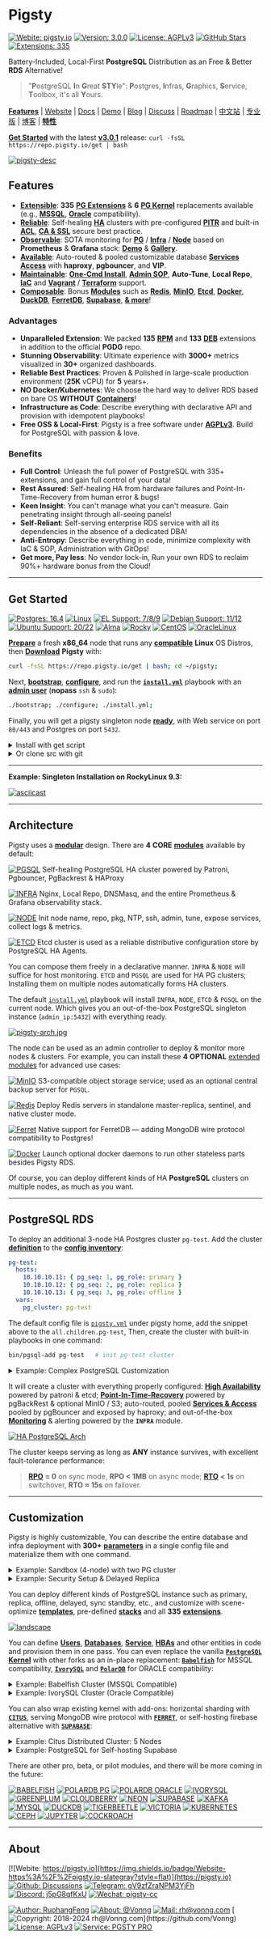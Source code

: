 # Pigsty

[![Webite: pigsty.io](https://img.shields.io/badge/website-pigsty.io-slategray?style=flat&logo=cilium&logoColor=white)](https://pigsty.io)
[![Version: 3.0.0](https://img.shields.io/badge/version-v3.0.1-slategray?style=flat&logo=cilium&logoColor=white)](https://github.com/Vonng/pigsty/releases/tag/v3.0.1)
[![License: AGPLv3](https://img.shields.io/github/license/Vonng/pigsty?logo=opensourceinitiative&logoColor=green&color=slategray)](https://pigsty.io/docs/about/license/)
[![GitHub Stars](https://img.shields.io/github/stars/Vonng/pigsty?style=flat&logo=github&logoColor=black&color=slategray)](https://star-history.com/#Vonng/pigsty&Date)
[![Extensions: 335](https://img.shields.io/badge/extensions-335-%233E668F?style=flat&logo=postgresql&logoColor=white&labelColor=3E668F)](https://pigsty.io/docs/pgext/list)

Battery-Included, Local-First **PostgreSQL** Distribution as an Free & Better **RDS** Alternative!

> "**P**ostgreSQL **I**n **G**reat **STY**le": **P**ostgres, **I**nfras, **G**raphics, **S**ervice, **T**oolbox, it's all **Y**ours.

[**Features**](https://pigsty.io/docs/about/feature) | [Website](https://pigsty.io/) | [Docs](https://pigsty.io/docs/) | [Demo](https://demo.pigsty.cc) | [Blog](https://pigsty.io/blog) | [Discuss](https://github.com/Vonng/pigsty/discussions) | [Roadmap](https://github.com/users/Vonng/projects/2/views/3) | [中文站](https://pigsty.cc/zh/) | [专业版](https://pigsty.cc/zh/docs/price/) | [博客](https://pigsty.cc/zh/blog) | [**特性**](https://pigsty.cc/zh/docs/about/feature)

[**Get Started**](https://pigsty.io/docs/setup/install/) with the latest [**v3.0.1**](https://github.com/Vonng/pigsty/releases/tag/v3.0.1) release: `curl -fsSL https://repo.pigsty.io/get | bash`

[![pigsty-desc](https://pigsty.io/img/pigsty/banner.en.jpg)](https://pigsty.io/docs/about/feature/)

## Features

- [**Extensible**](https://pigsty.io/img/pigsty/extension.png): **335** [**PG Extensions**](https://pigsty.io/docs/pgext/list) & **6** [**PG Kernel**](https://pigsty.io/docs/kernel) replacements available (e.g., [**MSSQL**](https://pigsty.io/docs/kernel/babelfish/), [**Oracle**](https://pigsty.io/docs/kernel/ivorysql/) compatibility).
- [**Reliable**](https://pigsty.io/img/pigsty/arch.jpg): Self-healing [**HA**](https://pigsty.io/docs/concept/ha/) clusters with pre-configured [**PITR**](https://pigsty.io/docs/pgsql/arch#point-in-time-recovery) and built-in [**ACL**](https://pigsty.io/docs/pgsql/acl), [**CA & SSL**](https://pigsty.io/docs/reference/param/#ca) secure best practice.
- [**Observable**](https://pigsty.io/img/pigsty/dashboard.jpg): SOTA monitoring for [**PG**](https://demo.pigsty.cc/d/pgrds-instance/pgrds-instance) / [**Infra**](https://pigsty.io/docs/infra) / [**Node**](https://pigsty.io/docs/node) based on **Prometheus** & **Grafana** stack: [**Demo**](https://demo.pigsty.cc) & [**Gallery**](https://github.com/Vonng/pigsty/wiki/Gallery).
- [**Available**](https://pigsty.io/img/pigsty/ha.png): Auto-routed & pooled customizable database [**Services**](https://pigsty.io/docs/concept/svc#default-service) [**Access**](https://pigsty.io/docs/concept/svc#access-service) with **haproxy**, **pgbouncer**, and **VIP**.
- [**Maintainable**](https://pigsty.io/img/pigsty/iac.jpg): [**One-Cmd Install**](https://pigsty.io/docs/setup/install), [**Admin SOP**](https://pigsty.io/docs/pgsql/admin), **Auto-Tune**, **Local Repo**, [**IaC**](https://pigsty.io/docs/pgsql/config) and [**Vagrant**](https://pigsty.io/docs/setup/provision#vagrant) / [**Terraform**](https://pigsty.io/docs/setup/provision#terraform) support.
- [**Composable**](https://pigsty.io/img/pigsty/sandbox.jpg): Bonus [**Modules**](https://pigsty.io/docs/about/modules) such as [**Redis**](https://pigsty.io/docs/redis), [**MinIO**](https://pigsty.io/docs/minio), [**Etcd**](https://pigsty.io/docs/etcd), [**Docker**](https://pigsty.io/docs/app), [**DuckDB**](https://pigsty.io/docs/pro/duckdb), [**FerretDB**](https://pigsty.io/docs/ferret), [**Supabase**](https://pigsty.io/docs/kernel/supabase/), [**& more**](https://pigsty.io/docs/pro/)!

### Advantages

- **Unparalleled Extension**: We packed **135** [**RPM**](https://pigsty.io/docs/pgext/list/rpm) and **133** [**DEB**](https://pigsty.io/docs/pgext/list/deb) extensions in addition to the official **PGDG** repo.
- **Stunning Observability**: Ultimate experience with **3000+** metrics visualized in **30+** organized dashboards.
- **Reliable Best Practices**: Proven & Polished in large-scale production environment (**25K** vCPU) for **5** years+.
- **NO Docker/Kubernetes**: We choose the hard way to deliver RDS based on bare OS **WITHOUT** [**Containers**](https://pigsty.io/blog/db/db-in-k8s/)!
- **Infrastructure as Code**: Describe everything with declarative API and provision with idempotent playbooks!
- **Free OSS & Local-First**: Pigsty is a free software under [**AGPLv3**](https://pigsty.io/docs/about/license/). Build for PostgreSQL with passion & love.

### Benefits

- **Full Control**: Unleash the full power of PostgreSQL with 335+ extensions, and gain full control of your data!
- **Rest Assured**: Self-healing HA from hardware failures and Point-In-Time-Recovery from human error & bugs!
- **Keen Insight**: You can't manage what you can't measure. Gain penetrating insight through all-seeing panels!
- **Self-Reliant**: Self-serving enterprise RDS service with all its dependencies in the absence of a dedicated DBA!
- **Anti-Entropy**: Describe everything in code, minimize complexity with IaC & SOP, Administration with GitOps!
- **Get more, Pay less**: No vendor lock-in, Run your own RDS to reclaim 90%+ hardware bonus from the Cloud!

----------------

## Get Started

[![Postgres: 16.4](https://img.shields.io/badge/PostgreSQL-16.4-%233E668F?style=flat&logo=postgresql&labelColor=3E668F&logoColor=white)](https://pigsty.io/docs/pgsql)
[![Linux](https://img.shields.io/badge/Linux-x86_64-%23FCC624?style=flat&logo=linux&labelColor=FCC624&logoColor=black)](https://pigsty.io/docs/node)
[![EL Support: 7/8/9](https://img.shields.io/badge/EL-7/8/9-red?style=flat&logo=redhat&logoColor=red)](https://pigsty.io/zh/docs/pgext/list/rpm/)
[![Debian Support: 11/12](https://img.shields.io/badge/Debian-11/12-%23A81D33?style=flat&logo=debian&logoColor=%23A81D33)](https://pigsty.io/docs/reference/compatibility/)
[![Ubuntu Support: 20/22](https://img.shields.io/badge/Ubuntu-20/22-%23E95420?style=flat&logo=ubuntu&logoColor=%23E95420)](https://pigsty.io/zh/docs/pgext/list/deb/)
[![Alma](https://img.shields.io/badge/Alma-slategray?style=flat&logo=almalinux&logoColor=black)](https://almalinux.org/)
[![Rocky](https://img.shields.io/badge/Rocky-slategray?style=flat&logo=rockylinux&logoColor=%2310B981)](https://almalinux.org/)
[![CentOS](https://img.shields.io/badge/CentOS-slategray?style=flat&logo=centos&logoColor=%23262577)](https://almalinux.org/)
[![OracleLinux](https://img.shields.io/badge/Oracle-slategray?style=flat&logo=oracle&logoColor=%23F80000)](https://almalinux.org/)

[**Prepare**](https://pigsty.io/docs/setup/prepare/) a fresh **x86_64** node that runs any [**compatible**](https://pigsty.io/docs/reference/compatibility/) **Linux** OS Distros, then [**Download**](https://pigsty.io/docs/setup/install/) **Pigsty** with:

```bash
curl -fsSL https://repo.pigsty.io/get | bash; cd ~/pigsty;
```

Next, [**bootstrap**](https://pigsty.io/docs/setup/offline/#bootstrap), [**configure**](https://pigsty.io/docs/setup/install#configure), and run the [**`install.yml`**](https://pigsty.io/docs/setup/install#install) playbook with an [**admin user**](https://pigsty.io/docs/setup/prepare/#admin-user) (**nopass** `ssh` & `sudo`):

```bash
./bootstrap; ./configure; ./install.yml;
```

Finally, you will get a pigsty singleton node [**ready**](https://pigsty.io/docs/setup/install/#interface), with Web service on port `80/443` and Postgres on port `5432`.

<details><summary>Install with get script</summary><br>

```
$ curl -fsSL https://repo.pigsty.io/get | bash
[v3.0.1] ===========================================
$ curl -fsSL https://repo.pigsty.io/get | bash
[Site] https://pigsty.io
[Demo] https://demo.pigsty.cc
[Repo] https://github.com/Vonng/pigsty
[Docs] https://pigsty.io/docs/setup/install
[Download] ===========================================
[ OK ] version = v3.0.1 (from default)
curl -fSL https://repo.pigsty.io/src/pigsty-v3.0.1.tgz -o /tmp/pigsty-v3.0.1.tgz
######################################################################## 100.0%
[ OK ] md5sums = xxxxxxxxxxxxxxxxxxxxxxxxxxxxxxxxxxxxxxx  /tmp/pigsty-v3.0.1.tgz
[Install] ===========================================
[WARN] os user = root , it's recommended to install as a sudo-able admin
[ OK ] install = /root/pigsty, from /tmp/pigsty-v3.0.1.tgz
[TodoList] ===========================================
cd /root/pigsty
./bootstrap      # [OPTIONAL] install ansible & use offline package
./configure      # [OPTIONAL] preflight-check and config generation
./install.yml    # install pigsty modules according to your config.
[Complete] ===========================================
```

> HINT: To install a specific version, pass the version string as the first parameter:
>
> ```bash
> curl -fsSL https://repo.pigsty.io/get | bash -s v3.0.1
> ```

</details>


<details><summary>Or clone src with git</summary><br>

You can also download the pigsty source with `git`, remember to check out a specific version tag, the `main` branch is for development.

```bash
git clone https://github.com/Vonng/pigsty; cd pigsty; git checkout v3.0.1
```

</details>


----------------

**Example: Singleton Installation on RockyLinux 9.3:**

[![asciicast](https://asciinema.org/a/673459.svg)](https://asciinema.org/a/673459)



----------------

## Architecture


Pigsty uses a [**modular**](https://pigsty.io/docs/concept/arch/) design. There are **4** **CORE** [**modules**](https://pigsty.io/docs/about/module/) available by default:

[![PGSQL](https://img.shields.io/badge/PGSQL-%233E668F?style=flat&logo=postgresql&labelColor=3E668F&logoColor=white)](https://pigsty.io/docs/pgsql) Self-healing PostgreSQL HA cluster powered by Patroni, Pgbouncer, PgBackrest & HAProxy

[![INFRA](https://img.shields.io/badge/INFRA-%23009639?style=flat&logo=nginx&labelColor=009639&logoColor=white)](https://pigsty.io/docs/infra) Nginx, Local Repo, DNSMasq, and the entire Prometheus & Grafana observability stack.

[![NODE](https://img.shields.io/badge/NODE-%23FCC624?style=flat&logo=linux&labelColor=FCC624&logoColor=black)](https://pigsty.io/docs/node) Init node name, repo, pkg, NTP, ssh, admin, tune, expose services, collect logs & metrics.

[![ETCD](https://img.shields.io/badge/ETCD-%23419EDA?style=flat&logo=etcd&labelColor=419EDA&logoColor=white)](https://pigsty.io/docs/etcd) Etcd cluster is used as a reliable distributive configuration store by PostgreSQL HA Agents.

You can compose them freely in a declarative manner. `INFRA` & `NODE` will suffice for host monitoring.
`ETCD` and `PGSQL` are used for HA PG clusters; Installing them on multiple nodes automatically forms HA clusters.

The default [`install.yml`](https://github.com/Vonng/pigsty/blob/main/install.yml) playbook will install `INFRA`, `NODE`, `ETCD` & `PGSQL` on the current node.
Which gives you an out-of-the-box PostgreSQL singleton instance (`admin_ip:5432`) with everything ready.

[![pigsty-arch.jpg](https://pigsty.io/img/pigsty/arch.jpg)](https://pigsty.io/docs/concept/arch/)

The node can be used as an admin controller to deploy & monitor more nodes & clusters. For example, you can install these **4** **OPTIONAL** [extended modules](https://pigsty.io/docs/about/module/#extended-modules) for advanced use cases:

[![MinIO](https://img.shields.io/badge/MINIO-%23C72E49?style=flat&logo=minio&logoColor=white)](https://pigsty.io/docs/etcd) S3-compatible object storage service; used as an optional central backup server for `PGSQL`.

[![Redis](https://img.shields.io/badge/REDIS-%23FF4438?style=flat&logo=redis&logoColor=white)](https://pigsty.io/docs/infra) Deploy Redis servers in standalone master-replica, sentinel, and native cluster mode.

[![Ferret](https://img.shields.io/badge/FERRET-%23042133?style=flat&logo=ferretdb&logoColor=white)](https://pigsty.io/docs/ferret) Native support for FerretDB — adding MongoDB wire protocol compatibility to Postgres!

[![Docker](https://img.shields.io/badge/DOCKER-%232496ED?style=flat&logo=docker&logoColor=white)](https://pigsty.io/docs/docker) Launch optional docker daemons to run other stateless parts besides Pigsty RDS.

Of course, you can deploy different kinds of HA **PostgreSQL** clusters on multiple nodes, as much as you want.


----------------

## PostgreSQL RDS

To deploy an additional 3-node HA Postgres cluster `pg-test`. Add the cluster [**definition**](https://github.com/Vonng/pigsty/blob/main/conf/sandbox/full.yml#L46) to the [**config inventory**](https://pigsty.io/docs/setup/config/):

```yaml 
pg-test:
  hosts:
    10.10.10.11: { pg_seq: 1, pg_role: primary }
    10.10.10.12: { pg_seq: 2, pg_role: replica }
    10.10.10.13: { pg_seq: 3, pg_role: offline }
  vars:
    pg_cluster: pg-test
```

The default config file is [`pigsty.yml`](https://github.com/Vonng/pigsty/blob/main/pigsty.yml) under pigsty home, add the snippet above to the `all.children.pg-test`,
Then, create the cluster with built-in playbooks in one command:

```bash
bin/pgsql-add pg-test   # init pg-test cluster 
```

<details><summary>Example: Complex PostgreSQL Customization</summary><br>

This config file provides a detailed example of a complex PostgreSQL cluster `pg-meta` with multiple databases, users, and service definition:

```yaml
pg-meta:
  hosts: { 10.10.10.10: { pg_seq: 1, pg_role: primary , pg_offline_query: true } }
  vars:
    pg_cluster: pg-meta
    pg_databases:                       # define business databases on this cluster, array of database definition
      - name: meta                      # REQUIRED, `name` is the only mandatory field of a database definition
        baseline: cmdb.sql              # optional, database sql baseline path, (relative path among ansible search path, e.g files/)
        pgbouncer: true                 # optional, add this database to pgbouncer database list? true by default
        schemas: [pigsty]               # optional, additional schemas to be created, array of schema names
        extensions:                     # optional, additional extensions to be installed: array of `{name[,schema]}`
          - { name: postgis , schema: public }
          - { name: timescaledb }
        comment: pigsty meta database   # optional, comment string for this database
        owner: postgres                # optional, database owner, postgres by default
        template: template1            # optional, which template to use, template1 by default
        encoding: UTF8                 # optional, database encoding, UTF8 by default. (MUST same as template database)
        locale: C                      # optional, database locale, C by default.  (MUST same as template database)
        lc_collate: C                  # optional, database collate, C by default. (MUST same as template database)
        lc_ctype: C                    # optional, database ctype, C by default.   (MUST same as template database)
        tablespace: pg_default         # optional, default tablespace, 'pg_default' by default.
        allowconn: true                # optional, allow connection, true by default. false will disable connect at all
        revokeconn: false              # optional, revoke public connection privilege. false by default. (leave connect with grant option to owner)
        register_datasource: true      # optional, register this database to grafana datasources? true by default
        connlimit: -1                  # optional, database connection limit, default -1 disable limit
        pool_auth_user: dbuser_meta    # optional, all connection to this pgbouncer database will be authenticated by this user
        pool_mode: transaction         # optional, pgbouncer pool mode at database level, default transaction
        pool_size: 64                  # optional, pgbouncer pool size at database level, default 64
        pool_size_reserve: 32          # optional, pgbouncer pool size reserve at database level, default 32
        pool_size_min: 0               # optional, pgbouncer pool size min at database level, default 0
        pool_max_db_conn: 100          # optional, max database connections at database level, default 100
      - { name: grafana  ,owner: dbuser_grafana  ,revokeconn: true ,comment: grafana primary database }
      - { name: bytebase ,owner: dbuser_bytebase ,revokeconn: true ,comment: bytebase primary database }
      - { name: kong     ,owner: dbuser_kong     ,revokeconn: true ,comment: kong the api gateway database }
      - { name: gitea    ,owner: dbuser_gitea    ,revokeconn: true ,comment: gitea meta database }
      - { name: wiki     ,owner: dbuser_wiki     ,revokeconn: true ,comment: wiki meta database }
    pg_users:                           # define business users/roles on this cluster, array of user definition
      - name: dbuser_meta               # REQUIRED, `name` is the only mandatory field of a user definition
        password: DBUser.Meta           # optional, password, can be a scram-sha-256 hash string or plain text
        login: true                     # optional, can log in, true by default  (new biz ROLE should be false)
        superuser: false                # optional, is superuser? false by default
        createdb: false                 # optional, can create database? false by default
        createrole: false               # optional, can create role? false by default
        inherit: true                   # optional, can this role use inherited privileges? true by default
        replication: false              # optional, can this role do replication? false by default
        bypassrls: false                # optional, can this role bypass row level security? false by default
        pgbouncer: true                 # optional, add this user to pgbouncer user-list? false by default (production user should be true explicitly)
        connlimit: -1                   # optional, user connection limit, default -1 disable limit
        expire_in: 3650                 # optional, now + n days when this role is expired (OVERWRITE expire_at)
        expire_at: '2030-12-31'         # optional, YYYY-MM-DD 'timestamp' when this role is expired  (OVERWRITTEN by expire_in)
        comment: pigsty admin user      # optional, comment string for this user/role
        roles: [dbrole_admin]           # optional, belonged roles. default roles are: dbrole_{admin,readonly,readwrite,offline}
        parameters: {}                  # optional, role level parameters with `ALTER ROLE SET`
        pool_mode: transaction          # optional, pgbouncer pool mode at user level, transaction by default
        pool_connlimit: -1              # optional, max database connections at user level, default -1 disable limit
      - {name: dbuser_view     ,password: DBUser.Viewer   ,pgbouncer: true ,roles: [dbrole_readonly], comment: read-only viewer for meta database}
      - {name: dbuser_grafana  ,password: DBUser.Grafana  ,pgbouncer: true ,roles: [dbrole_admin]    ,comment: admin user for grafana database   }
      - {name: dbuser_bytebase ,password: DBUser.Bytebase ,pgbouncer: true ,roles: [dbrole_admin]    ,comment: admin user for bytebase database  }
      - {name: dbuser_kong     ,password: DBUser.Kong     ,pgbouncer: true ,roles: [dbrole_admin]    ,comment: admin user for kong api gateway   }
      - {name: dbuser_gitea    ,password: DBUser.Gitea    ,pgbouncer: true ,roles: [dbrole_admin]    ,comment: admin user for gitea service      }
      - {name: dbuser_wiki     ,password: DBUser.Wiki     ,pgbouncer: true ,roles: [dbrole_admin]    ,comment: admin user for wiki.js service    }
    pg_services:                        # extra services in addition to pg_default_services, array of service definition
      # standby service will route {ip|name}:5435 to sync replica's pgbouncer (5435->6432 standby)
      - name: standby                   # required, service name, the actual svc name will be prefixed with `pg_cluster`, e.g: pg-meta-standby
        port: 5435                      # required, service exposed port (work as kubernetes service node port mode)
        ip: "*"                         # optional, service bind ip address, `*` for all ip by default
        selector: "[]"                  # required, service member selector, use JMESPath to filter inventory
        dest: default                   # optional, destination port, default|postgres|pgbouncer|<port_number>, 'default' by default
        check: /sync                    # optional, health check url path, / by default
        backup: "[? pg_role == `primary`]"  # backup server selector
        maxconn: 3000                   # optional, max allowed front-end connection
        balance: roundrobin             # optional, haproxy load balance algorithm (roundrobin by default, other: leastconn)
        options: 'inter 3s fastinter 1s downinter 5s rise 3 fall 3 on-marked-down shutdown-sessions slowstart 30s maxconn 3000 maxqueue 128 weight 100'
    pg_hba_rules:
      - {user: dbuser_view , db: all ,addr: infra ,auth: pwd ,title: 'allow grafana dashboard access cmdb from infra nodes'}
    pg_vip_enabled: true
    pg_vip_address: 10.10.10.2/24
    pg_vip_interface: eth1
    node_crontab:  # make a full backup 1 am everyday
      - '00 01 * * * postgres /pg/bin/pg-backup full'

```

</details>

It will create a cluster with everything properly configured: [**High Availability**](https://pigsty.io/docs/concept/ha) powered by patroni & etcd; [**Point-In-Time-Recovery**](https://pigsty.io/docs/concept/pitr) powered by pgBackRest & optional MinIO / S3;
auto-routed, pooled [**Services & Access**](https://pigsty.io/docs/concept/svc#default-service) pooled by pgBouncer and exposed by haproxy; and out-of-the-box [**Monitoring**](https://pigsty.io/docs/pgsql/dashboard/) & alerting powered by the **`INFRA`** module.

[![HA PostgreSQL Arch](https://pigsty.io/img/pigsty/ha.png)](https://pigsty.io/docs/concept/ha/)

The cluster keeps serving as long as **ANY** instance survives, with excellent fault-tolerance performance:

> [**RPO**](https://pigsty.io/docs/concept/ha#rpo) **= 0** on sync mode, **RPO < 1MB** on async mode; [**RTO**](https://pigsty.io/docs/concept/ha#rpo) **< 1s** on switchover, **RTO ≈ 15s** on failover.




----------------

## Customization

Pigsty is highly customizable, You can describe the entire database and infra deployment with **300+** [**parameters**](https://pigsty.io/docs/pgsql/conf/) in a single config file and materialize them with one command.

<details><summary>Example: Sandbox (4-node) with two PG cluster</summary><br>

The [`full.yml`](https://github.com/Vonng/pigsty/blob/main/conf/sandbox/full.yml) utilize four nodes to deploy two PostgreSQL clusters `pg-meta` and `pg-test`:

```yaml
pg-meta:
  hosts: { 10.10.10.10: { pg_seq: 1, pg_role: primary } }
  vars:
    pg_cluster: pg-meta
    pg_users:
      - {name: dbuser_meta     ,password: DBUser.Meta     ,pgbouncer: true ,roles: [dbrole_admin]    ,comment: pigsty admin user }
      - {name: dbuser_view     ,password: DBUser.Viewer   ,pgbouncer: true ,roles: [dbrole_readonly] ,comment: read-only viewer for meta database }
    pg_databases:
      - {name: meta ,baseline: cmdb.sql ,comment: pigsty meta database ,schemas: [pigsty]}
    pg_hba_rules:
      - {user: dbuser_view , db: all ,addr: infra ,auth: pwd ,title: 'allow grafana dashboard access cmdb from infra nodes'}
    pg_vip_enabled: true
    pg_vip_address: 10.10.10.2/24
    pg_vip_interface: eth1

# pgsql 3 node ha cluster: pg-test
pg-test:
  hosts:
    10.10.10.11: { pg_seq: 1, pg_role: primary }   # primary instance, leader of cluster
    10.10.10.12: { pg_seq: 2, pg_role: replica }   # replica instance, follower of leader
    10.10.10.13: { pg_seq: 3, pg_role: replica, pg_offline_query: true } # replica with offline access
  vars:
    pg_cluster: pg-test           # define pgsql cluster name
    pg_users:  [{ name: test , password: test , pgbouncer: true , roles: [ dbrole_admin ] }]
    pg_databases: [{ name: test }]
    pg_vip_enabled: true
    pg_vip_address: 10.10.10.3/24
    pg_vip_interface: eth1
```

</details>

<details><summary>Example: Security Setup & Delayed Replica</summary><br>

The following [`conf/demo/security.yml`](https://github.com/Vonng/pigsty/blob/main/conf/demo/security.yml) provision a 3-node [security](https://pigsty.io/docs/setup/security/) enhanced postgres cluster `pg-meta` with a delayed replica `pg-meta-delay`:

```yaml
pg-meta:      # 3 instance postgres cluster `pg-meta`
  hosts:
    10.10.10.10: { pg_seq: 1, pg_role: primary }
    10.10.10.11: { pg_seq: 2, pg_role: replica }
    10.10.10.12: { pg_seq: 3, pg_role: replica , pg_offline_query: true }
  vars:
    pg_cluster: pg-meta
    pg_conf: crit.yml
    pg_users:
      - { name: dbuser_meta , password: DBUser.Meta   , pgbouncer: true , roles: [ dbrole_admin ] , comment: pigsty admin user }
      - { name: dbuser_view , password: DBUser.Viewer , pgbouncer: true , roles: [ dbrole_readonly ] , comment: read-only viewer for meta database }
    pg_databases:
      - {name: meta ,baseline: cmdb.sql ,comment: pigsty meta database ,schemas: [pigsty] ,extensions: [{name: postgis, schema: public}, {name: timescaledb}]}
    pg_default_service_dest: postgres
    pg_services:
      - { name: standby ,src_ip: "*" ,port: 5435 , dest: default ,selector: "[]" , backup: "[? pg_role == `primary`]" }
    pg_vip_enabled: true
    pg_vip_address: 10.10.10.2/24
    pg_vip_interface: eth1
    pg_listen: '${ip},${vip},${lo}'
    patroni_ssl_enabled: true
    pgbouncer_sslmode: require
    pgbackrest_method: minio
    pg_libs: 'timescaledb, $libdir/passwordcheck, pg_stat_statements, auto_explain' # add passwordcheck extension to enforce strong password
    pg_default_roles:                 # default roles and users in postgres cluster
      - { name: dbrole_readonly  ,login: false ,comment: role for global read-only access     }
      - { name: dbrole_offline   ,login: false ,comment: role for restricted read-only access }
      - { name: dbrole_readwrite ,login: false ,roles: [dbrole_readonly]               ,comment: role for global read-write access }
      - { name: dbrole_admin     ,login: false ,roles: [pg_monitor, dbrole_readwrite]  ,comment: role for object creation }
      - { name: postgres     ,superuser: true  ,expire_in: 7300                        ,comment: system superuser }
      - { name: replicator ,replication: true  ,expire_in: 7300 ,roles: [pg_monitor, dbrole_readonly]   ,comment: system replicator }
      - { name: dbuser_dba   ,superuser: true  ,expire_in: 7300 ,roles: [dbrole_admin]  ,pgbouncer: true ,pool_mode: session, pool_connlimit: 16 , comment: pgsql admin user }
      - { name: dbuser_monitor ,roles: [pg_monitor] ,expire_in: 7300 ,pgbouncer: true ,parameters: {log_min_duration_statement: 1000 } ,pool_mode: session ,pool_connlimit: 8 ,comment: pgsql monitor user }
    pg_default_hba_rules:             # postgres host-based auth rules by default
      - {user: '${dbsu}'    ,db: all         ,addr: local     ,auth: ident ,title: 'dbsu access via local os user ident'  }
      - {user: '${dbsu}'    ,db: replication ,addr: local     ,auth: ident ,title: 'dbsu replication from local os ident' }
      - {user: '${repl}'    ,db: replication ,addr: localhost ,auth: ssl   ,title: 'replicator replication from localhost'}
      - {user: '${repl}'    ,db: replication ,addr: intra     ,auth: ssl   ,title: 'replicator replication from intranet' }
      - {user: '${repl}'    ,db: postgres    ,addr: intra     ,auth: ssl   ,title: 'replicator postgres db from intranet' }
      - {user: '${monitor}' ,db: all         ,addr: localhost ,auth: pwd   ,title: 'monitor from localhost with password' }
      - {user: '${monitor}' ,db: all         ,addr: infra     ,auth: ssl   ,title: 'monitor from infra host with password'}
      - {user: '${admin}'   ,db: all         ,addr: infra     ,auth: ssl   ,title: 'admin @ infra nodes with pwd & ssl'   }
      - {user: '${admin}'   ,db: all         ,addr: world     ,auth: cert  ,title: 'admin @ everywhere with ssl & cert'   }
      - {user: '+dbrole_readonly',db: all    ,addr: localhost ,auth: ssl   ,title: 'pgbouncer read/write via local socket'}
      - {user: '+dbrole_readonly',db: all    ,addr: intra     ,auth: ssl   ,title: 'read/write biz user via password'     }
      - {user: '+dbrole_offline' ,db: all    ,addr: intra     ,auth: ssl   ,title: 'allow etl offline tasks from intranet'}
    pgb_default_hba_rules:            # pgbouncer host-based authentication rules
      - {user: '${dbsu}'    ,db: pgbouncer   ,addr: local     ,auth: peer  ,title: 'dbsu local admin access with os ident'}
      - {user: 'all'        ,db: all         ,addr: localhost ,auth: pwd   ,title: 'allow all user local access with pwd' }
      - {user: '${monitor}' ,db: pgbouncer   ,addr: intra     ,auth: ssl   ,title: 'monitor access via intranet with pwd' }
      - {user: '${monitor}' ,db: all         ,addr: world     ,auth: deny  ,title: 'reject all other monitor access addr' }
      - {user: '${admin}'   ,db: all         ,addr: intra     ,auth: ssl   ,title: 'admin access via intranet with pwd'   }
      - {user: '${admin}'   ,db: all         ,addr: world     ,auth: deny  ,title: 'reject all other admin access addr'   }
      - {user: 'all'        ,db: all         ,addr: intra     ,auth: ssl   ,title: 'allow all user intra access with pwd' }

# OPTIONAL delayed cluster for pg-meta
pg-meta-delay:                    # delayed instance for pg-meta (1 hour ago)
  hosts: { 10.10.10.13: { pg_seq: 1, pg_role: primary, pg_upstream: 10.10.10.10, pg_delay: 1h } }
  vars: { pg_cluster: pg-meta-delay }
```

</details>

You can deploy different kinds of PostgreSQL instance such as primary, replica, offline, delayed, sync standby, etc.,
and customize with scene-optimize [**templates**](https://github.com/Vonng/pigsty/tree/dev/conf), pre-defined [**stacks**](https://pigsty.io/docs/pgext/usage/stack) and all **335** [**extensions**](https://pigsty.io/docs/pgext/list).

[![landscape](https://pigsty.io/img/pigsty/landscape.jpg)](https://pigsty.io/docs/pgext/)

You can define [**Users**](https://pigsty.io/docs/pgsql/user/), [**Databases**](https://pigsty.io/docs/pgsql/db/), [**Service**](https://pigsty.io/docs/pgsql/svc/), [**HBAs**](https://pigsty.io/docs/pgsql/hba/) and other entities in code and provision them in one pass.
You can even replace the vanilla [**`PostgreSQL`**](https://pigsty.io/docs/pgsql) [**Kernel**](https://pigsty.io/docs/kernel/) with other forks as an in-place replacement: [**`Babelfish`**](https://pigsty.io/docs/kernel/babelfish/) for MSSQL compatibility,
[**`IvorySQL`**](https://pigsty.io/docs/kernel/ivorysql) and [**`PolarDB`**](https://pigsty.io/docs/kernel/polardb/) for ORACLE compatibility:

<details><summary>Example: Babelfish Cluster (MSSQL Compatible)</summary><br>

The [`conf/dbms/mssql.yml`](https://github.com/Vonng/pigsty/blob/main/conf/dbms/mssql.yml) Provision a Microsoft SQL Server compatible [`kernel`](https://pigsty.io/docs/kernel/babelfish/) WiltonDB & BabelfishPG extension:

```yaml
pg-test:
  hosts:
    10.10.10.11: { pg_seq: 1, pg_role: primary }
    10.10.10.12: { pg_seq: 2, pg_role: replica }
    10.10.10.13: { pg_seq: 3, pg_role: replica, pg_offline_query: true }
  vars:
    pg_cluster: pg-test
    pg_users:                           # create MSSQL superuser
      - {name: dbuser_mssql ,password: DBUser.MSSQL ,superuser: true, pgbouncer: true ,roles: [dbrole_admin], comment: superuser & owner for babelfish  }
    pg_primary_db: mssql                # use `mssql` as the primary sql server database
    pg_databases:
      - name: mssql
        baseline: mssql.sql             # init babelfish database & user
        extensions:
          - { name: uuid-ossp          }
          - { name: babelfishpg_common }
          - { name: babelfishpg_tsql   }
          - { name: babelfishpg_tds    }
          - { name: babelfishpg_money  }
          - { name: pg_hint_plan       }
          - { name: system_stats       }
          - { name: tds_fdw            }
        owner: dbuser_mssql
        parameters: { 'babelfishpg_tsql.migration_mode' : 'single-db' }
        comment: babelfish cluster, a MSSQL compatible pg cluster

    node_repo_modules: local,node,pgsql,mssql  # add local & mssql modules to node repo (Internet Required)
    pg_version: 15                     # The current WiltonDB major version is 15
    pg_packages:                       # install forked version of postgresql with babelfishpg support
      - wiltondb patroni pgbouncer pgbackrest pg_exporter pgbadger vip-manager
    pg_extensions: [ ]                 # do not install any vanilla postgresql extensions
    pg_mode: mssql                     # Microsoft SQL Server Compatible Mode
    pg_libs: 'babelfishpg_tds, pg_stat_statements, auto_explain' # add timescaledb to shared_preload_libraries
    pg_default_services: # route primary & replica service to mssql port 1433
      - { name: primary ,port: 5433 ,dest: 1433  ,check: /primary   ,selector: "[]" }
      - { name: replica ,port: 5434 ,dest: 1433  ,check: /read-only ,selector: "[]" , backup: "[? pg_role == `primary` || pg_role == `offline` ]" }
      - { name: default ,port: 5436 ,dest: postgres ,check: /primary   ,selector: "[]" }
      - { name: offline ,port: 5438 ,dest: postgres ,check: /replica   ,selector: "[? pg_role == `offline` || pg_offline_query ]" , backup: "[? pg_role == `replica` && !pg_offline_query]" }
```

</details>

<details><summary>Example: IvorySQL Cluster (Oracle Compatible)</summary><br>

The [`conf/dbms/ivory.yml`](https://github.com/Vonng/pigsty/blob/main/conf/dbms/mssql.yml) provides an Oracle-compatible PostgreSQL [kernel](https://pigsty.io/docs/kernel/ivorysql/) (EL-only)

```yaml
pg-test:
  hosts:
    10.10.10.11: { pg_seq: 1, pg_role: primary }
    10.10.10.12: { pg_seq: 2, pg_role: replica }
    10.10.10.13: { pg_seq: 3, pg_role: replica, pg_offline_query: true }
  vars:
    pg_cluster: pg-test           # define pgsql cluster name
    pg_users:  [{ name: test , password: test , pgbouncer: true , roles: [ dbrole_admin ] }]
    pg_databases: [{ name: test }]
    pg_vip_enabled: true
    pg_vip_address: 10.10.10.3/24
    pg_vip_interface: eth1
    # IvorySQL specific settings
    node_repo_modules: local,node,pgsql,ivory  # add ivorysql upstream repo
    pg_mode: ivory                    # IvorySQL Oracle Compatible Mode
    pg_packages: [ 'ivorysql patroni pgbouncer pgbackrest pg_exporter pgbadger vip-manager' ]
    pg_libs: 'liboracle_parser, pg_stat_statements, auto_explain'
    pg_extensions: [ ]                # do not install any vanilla postgresql extensions
```

</details>


You can also wrap existing kernel with add-ons: horizontal sharding with [**`CITUS`**](https://pigsty.io/docs/kernel/citus/),
serving MongoDB wire protocol with [**`FERRET`**](https://pigsty.io/docs/ferret/), or self-hosting firebase alternative with [**`SUPABASE`**](https://pigsty.io/docs/kernel/supabase/):


<details><summary>Example: Citus Distributed Cluster: 5 Nodes</summary><br>

The [`conf/dbms/citus.yml`](https://github.com/Vonng/pigsty/blob/main/conf/dbms/citus.yml) provision a 5-node [citus](https://pigsty.io/docs/kernel/citus/) cluster as below:

```yaml
all:
  children:
    pg-citus0: # citus coordinator, pg_group = 0
      hosts: { 10.10.10.10: { pg_seq: 1, pg_role: primary } }
      vars: { pg_cluster: pg-citus0 , pg_group: 0 }
    pg-citus1: # citus data node 1
      hosts: { 10.10.10.11: { pg_seq: 1, pg_role: primary } }
      vars: { pg_cluster: pg-citus1 , pg_group: 1 }
    pg-citus2: # citus data node 2
      hosts: { 10.10.10.12: { pg_seq: 1, pg_role: primary } }
      vars: { pg_cluster: pg-citus2 , pg_group: 2 }
    pg-citus3: # citus data node 3, with an extra replica
      hosts:
        10.10.10.13: { pg_seq: 1, pg_role: primary }
        10.10.10.14: { pg_seq: 2, pg_role: replica }
      vars: { pg_cluster: pg-citus3 , pg_group: 3 }

  vars:                               # global parameters for all citus clusters
    pg_mode: citus                    # pgsql cluster mode: citus
    pg_shard: pg-citus                # citus shard name: pg-citus
    pg_primary_db: meta               # primary database used by citus
    pg_dbsu_password: DBUser.Postgres # all dbsu password access for citus cluster
    pg_libs: 'citus, timescaledb, pg_stat_statements, auto_explain' # citus will be added by patroni automatically
    pg_extensions:
      - postgis timescaledb pgvector_${ pg_version }* citus_${ pg_version }*
    pg_users: [ { name: dbuser_meta ,password: DBUser.Meta ,pgbouncer: true ,roles: [ dbrole_admin ] } ]
    pg_databases: [ { name: meta ,extensions: [ { name: citus }, { name: postgis }, { name: timescaledb } ] } ]
    pg_hba_rules:
      - { user: 'all' ,db: all  ,addr: 127.0.0.1/32 ,auth: ssl ,title: 'all user ssl access from localhost' }
      - { user: 'all' ,db: all  ,addr: intra        ,auth: ssl ,title: 'all user ssl access from intranet'  }
```

</details>

<details><summary>Example: PostgreSQL for Self-hosting Supabase</summary><br>

The [`conf/dbms/supabase.yml`](https://github.com/Vonng/pigsty/blob/main/conf/dbms/supabase.yml) provision a PostgreSQL cluster for self-hosting [supabase](https://pigsty.io/docs/software/supabase/) as below:

```yaml
pg-meta:
  hosts: { 10.10.10.10: { pg_seq: 1, pg_role: primary } }
  vars:
    pg_cluster: pg-meta
    pg_users:
      # supabase roles: anon, authenticated, dashboard_user
      - { name: anon           ,login: false }
      - { name: authenticated  ,login: false }
      - { name: dashboard_user ,login: false ,replication: true ,createdb: true ,createrole: true }
      - { name: service_role   ,login: false ,bypassrls: true }
      # supabase users: please use the same password
      - { name: supabase_admin             ,password: 'DBUser.Supa' ,pgbouncer: true ,inherit: true   ,superuser: true ,replication: true ,createdb: true ,createrole: true ,bypassrls: true }
      - { name: authenticator              ,password: 'DBUser.Supa' ,pgbouncer: true ,inherit: false  ,roles: [ authenticated ,anon ,service_role ] }
      - { name: supabase_auth_admin        ,password: 'DBUser.Supa' ,pgbouncer: true ,inherit: false  ,createrole: true }
      - { name: supabase_storage_admin     ,password: 'DBUser.Supa' ,pgbouncer: true ,inherit: false  ,createrole: true ,roles: [ authenticated ,anon ,service_role ] }
      - { name: supabase_functions_admin   ,password: 'DBUser.Supa' ,pgbouncer: true ,inherit: false  ,createrole: true }
      - { name: supabase_replication_admin ,password: 'DBUser.Supa' ,replication: true }
      - { name: supabase_read_only_user    ,password: 'DBUser.Supa' ,bypassrls: true ,roles: [ pg_read_all_data ] }

    pg_databases:
      - { name: meta ,baseline: cmdb.sql ,comment: pigsty meta database ,schemas: [ pigsty ]} # the optional pigsty cmdb

      # the supabase database (pg_cron should be installed in this database after bootstrap)
      - name: supa
        baseline: supa.sql    # the init-scripts: https://github.com/supabase/postgres/tree/develop/migrations/db/init-scripts
        owner: supabase_admin
        comment: supabase postgres database
        schemas: [ extensions ,auth ,realtime ,storage ,graphql_public ,supabase_functions ,_analytics ,_realtime ]
        extensions:
          - { name: pgcrypto  ,schema: extensions  } # 1.3   : cryptographic functions
          - { name: pg_net    ,schema: extensions  } # 0.9.2 : async HTTP
          - { name: pgjwt     ,schema: extensions  } # 0.2.0 : json web token API for postgres
          - { name: uuid-ossp ,schema: extensions  } # 1.1   : generate universally unique identifiers (UUIDs)
          - { name: pgsodium        }                # 3.1.9 : pgsodium is a modern cryptography library for Postgres.
          - { name: supabase_vault  }                # 0.2.8 : Supabase Vault Extension
          - { name: pg_graphql      }                # 1.5.7 : pg_graphql: GraphQL support
          - { name: pg_jsonschema   }                # 0.3.1 : pg_jsonschema: Validate json schema
          - { name: wrappers        }                # 0.4.1 : wrappers: FDW collections
          - { name: http            }                # 1.6   : http: allows web page retrieval inside the database.
          - { name: pg_cron         }                # 1.6   : pg_cron: Job scheduler for PostgreSQL
    # supabase required extensions
    pg_libs: 'pg_net, pg_cron, pg_stat_statements, auto_explain'    # add pg_net to shared_preload_libraries
    pg_extensions:
      - wal2json pg_repack
      - supa-stack #pgvector pg_cron pgsodium pg_graphql pg_jsonschema wrappers pgjwt pgsql_http pg_net supautils index_advisor
    pg_parameters:
      cron.database_name: supa
      pgsodium.enable_event_trigger: off
    pg_hba_rules: # supabase hba rules, require access from docker network
      - { user: all ,db: supa ,addr: intra       ,auth: pwd ,title: 'allow supa database access from intranet'      }
      - { user: all ,db: supa ,addr: 172.0.0.0/8 ,auth: pwd ,title: 'allow supa database access from docker network'}
      - { user: all ,db: supa ,addr: all         ,auth: pwd ,title: 'allow supa database access from entire world'  }  # not safe!

```

</details>

There are other pro, beta, or pilot modules, and there will be more coming in the future:

[![BABELFISH](https://img.shields.io/badge/WILTONDB-%2388A3CA?style=flat&logo=postgresql&labelColor=88A3CA&logoColor=black)](https://pigsty.io/docs/kernel/babelfish)
[![POLARDB PG](https://img.shields.io/badge/POLARDB_PG-%23DF6F2E?style=flat&logo=postgresql&labelColor=DF6F2E&logoColor=black)](https://pigsty.io/docs/kernel/polardb)
[![POLARDB ORACLE](https://img.shields.io/badge/POLARDB_ORACLE-%23DF6F2E?style=flat&logo=postgresql&labelColor=DF6F2E&logoColor=black)](https://pigsty.io/docs/kernel/polardb-o)
[![IVORYSQL](https://img.shields.io/badge/IVORYSQL-%23E8AC52?style=flat&logo=postgresql&labelColor=E8AC52&logoColor=black)](https://pigsty.io/docs/kernel/ivorysql)
[![GREENPLUM](https://img.shields.io/badge/GREENPLUM-%23578B09?style=flat&logo=postgresql&labelColor=578B09&logoColor=black)](https://pigsty.io/docs/kernel/greenplum)
[![CLOUDBERRY](https://img.shields.io/badge/CLOUDBERRY-orange?style=flat&logo=postgresql&labelColor=orange&logoColor=black)](https://pigsty.io/docs/kernel/cloudberry)
[![NEON](https://img.shields.io/badge/NEON-%2366D9C6?style=flat&logo=postgresql&labelColor=66D9C6&logoColor=black)](https://pigsty.io/docs/kernel/neon)
[![SUPABASE](https://img.shields.io/badge/SUPABASE-%233FCF8E?style=flat&logo=supabase&labelColor=3FCF8E&logoColor=white)](https://pigsty.io/docs/kernel/supabase)
[![KAFKA](https://img.shields.io/badge/KAFKA-%23231F20?style=flat&logo=apachekafka&labelColor=231F20&logoColor=white)](https://pigsty.io/docs/pro/kafka)
[![MYSQL](https://img.shields.io/badge/MYSQL-%234479A1?style=flat&logo=mysql&labelColor=4479A1&logoColor=white)](https://pigsty.io/docs/pro/kafka)
[![DUCKDB](https://img.shields.io/badge/DUCKDB-%23FFF000?style=flat&logo=duckdb&labelColor=FFF000&logoColor=white)](https://pigsty.io/docs/pro/duckdb)
[![TIGERBEETLE](https://img.shields.io/badge/TIGERBEETLE-%231919191?style=flat&logo=openbugbounty&labelColor=1919191&logoColor=white)](https://pigsty.io/docs/pro/tigerbeetle)
[![VICTORIA](https://img.shields.io/badge/VICTORIA-%23621773?style=flat&logo=victoriametrics&labelColor=621773&logoColor=white)](https://pigsty.io/docs/pro/victoria)
[![KUBERNETES](https://img.shields.io/badge/KUBERNETES-%23326CE5?style=flat&logo=kubernetes&labelColor=326CE5&logoColor=white)](https://pigsty.io/docs/pro/)
[![CEPH](https://img.shields.io/badge/CEPH-%23EF5C55?style=flat&logo=ceph&labelColor=EF5C55&logoColor=white)](https://pigsty.io/docs/pro/)
[![JUPYTER](https://img.shields.io/badge/JUPYTER-%23F37626?style=flat&logo=jupyter&labelColor=F37626&logoColor=white)](https://pigsty.io/docs/pro/jupyter)
[![COCKROACH](https://img.shields.io/badge/COCKROACH-%236933FF?style=flat&logo=cockroachlabs&labelColor=6933FF&logoColor=white)](https://pigsty.io/docs/pro/)


----------------

## About

[![Webite: https://pigsty.io](https://img.shields.io/badge/Website-https%3A%2F%2Fpigsty.io-slategray?style=flat)](https://pigsty.io)
[![Github: Discussions](https://img.shields.io/badge/GitHub-Discussions-slategray?style=flat&logo=github&logoColor=black)](https://github.com/Vonng/pigsty/discussions)
[![Telegram: gV9zfZraNPM3YjFh](https://img.shields.io/badge/Telegram-gV9zfZraNPM3YjFh-cornflowerblue?style=flat&logo=telegram&logoColor=cornflowerblue)](https://t.me/joinchat/gV9zfZraNPM3YjFh)
[![Discord: j5pG8qfKxU](https://img.shields.io/badge/Discord-j5pG8qfKxU-mediumpurple?style=flat&logo=discord&logoColor=mediumpurple)](https://discord.gg/j5pG8qfKxU)
[![Wechat: pigsty-cc](https://img.shields.io/badge/WeChat-pigsty--cc-green?style=flat&logo=wechat&logoColor=green)](https://pigsty.io/img/pigsty/pigsty-cc.jpg)

[![Author: RuohangFeng](https://img.shields.io/badge/Author-Ruohang_Feng-steelblue?style=flat)](https://vonng.com/)
[![About: @Vonng](https://img.shields.io/badge/%40Vonng-steelblue?style=flat)](https://vonng.com/en/)
[![Mail: rh@vonng.com](https://img.shields.io/badge/rh%40vonng.com-steelblue?style=flat)](mailto:rh@vonng.com)
[![Copyright: 2018-2024 rh@Vonng.com](https://img.shields.io/badge/Copyright-2018--2024_(rh%40vonng.com)-red?logo=c&color=steelblue)](https://github.com/Vonng)
[![License: AGPLv3](https://img.shields.io/badge/License-AGPLv3-steelblue?style=flat&logo=opensourceinitiative&logoColor=green)](https://pigsty.io/docs/about/license/)
[![Service: PGSTY PRO](https://img.shields.io/badge/Service-PGSTY-steelblue?style=flat)](https://pigsty.io/docs/about/service/)
